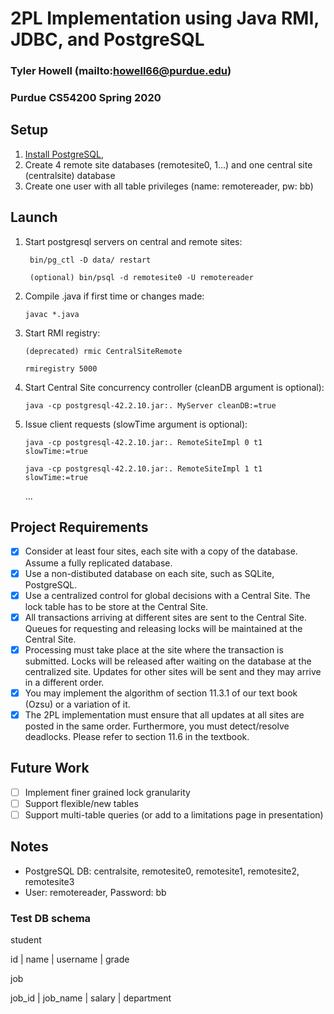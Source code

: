 # 2PL Implementation using Java RMI, JDBC, and PostgreSQL
### Tyler Howell (mailto:howell66@purdue.edu) 
### Purdue CS54200 Spring 2020

## Setup
1. [Install PostgreSQL](https://www.postgresql.org/docs/9.3/tutorial-install.html), 
2. Create 4 remote site databases (remotesite0, 1...) and one central site (centralsite) database
3. Create one user with all table privileges (name: remotereader, pw: bb)
## Launch
1. Start postgresql servers on central and remote sites:
    
        bin/pg_ctl -D data/ restart

        (optional) bin/psql -d remotesite0 -U remotereader
2.	Compile .java if first time or changes made:
        
        javac *.java
3.	Start RMI registry:
    
        (deprecated) rmic CentralSiteRemote

        rmiregistry 5000

4.	Start Central Site concurrency controller (cleanDB argument is optional):

        java -cp postgresql-42.2.10.jar:. MyServer cleanDB:=true

5.	Issue client requests (slowTime argument is optional):

        java -cp postgresql-42.2.10.jar:. RemoteSiteImpl 0 t1 slowTime:=true

        java -cp postgresql-42.2.10.jar:. RemoteSiteImpl 1 t1 slowTime:=true

    ...

## Project Requirements
- [x] Consider at least four sites, each site with a copy of the database. Assume a fully replicated database.
- [x] Use a non-distibuted database on each site, such as SQLite, PostgreSQL.
- [x] Use a centralized control for global decisions with a Central Site. The lock table has to be store at the Central Site.
- [x] All transactions arriving at different sites are sent to the Central Site. Queues for requesting and releasing locks will be maintained at the Central Site.
- [x] Processing must take place at the site where the transaction is submitted. Locks will be released after waiting on the database at the centralized site. Updates for other sites will be sent and they may arrive in a different order.
- [x] You may implement the algorithm of section 11.3.1 of our text book (Ozsu) or a variation of it.
- [x] The 2PL implementation must ensure that all updates at all sites are posted in the same order. Furthermore, you must detect/resolve deadlocks. Please refer to section 11.6 in the textbook.

## Future Work
- [ ] Implement finer grained lock granularity
- [ ] Support flexible/new tables
- [ ] Support multi-table queries (or add to a limitations page in presentation)

## Notes
- PostgreSQL DB: centralsite, remotesite0, remotesite1, remotesite2, remotesite3
- User: remotereader, Password: bb

### Test DB schema
student

 id |  name | username | grade 

job

 job_id | job_name | salary | department
